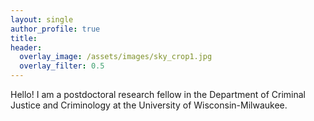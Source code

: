 ```yaml
---
layout: single
author_profile: true
title:
header:
  overlay_image: /assets/images/sky_crop1.jpg
  overlay_filter: 0.5
---	
```

Hello! I am a postdoctoral research fellow in the Department of Criminal Justice and Criminology at the University of Wisconsin-Milwaukee. 
  

